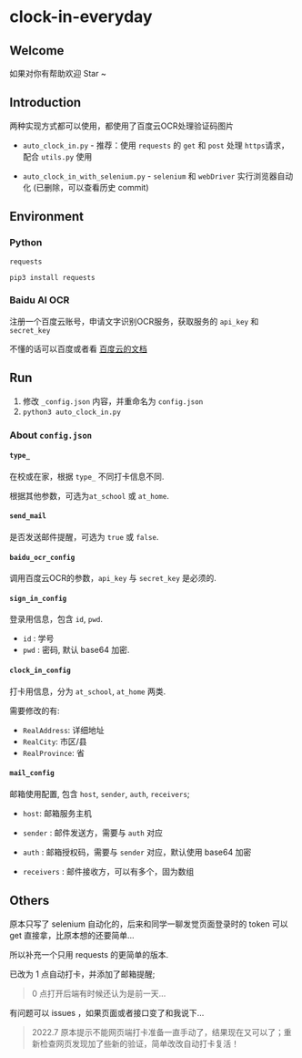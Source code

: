 # clock-in-everyday

## Welcome

如果对你有帮助欢迎 Star ~

## Introduction

两种实现方式都可以使用，都使用了百度云OCR处理验证码图片

- `auto_clock_in.py` - 推荐：使用 `requests` 的 `get` 和 `post` 处理 `https`请求，配合 `utils.py` 使用 

- `auto_clock_in_with_selenium.py` - `selenium` 和 `webDriver` 实行浏览器自动化 (已删除，可以查看历史 commit)

## Environment

### Python

`requests`

```
pip3 install requests
```

### Baidu AI OCR

注册一个百度云账号，申请文字识别OCR服务，获取服务的 `api_key` 和 `secret_key`

不懂的话可以百度或者看 [百度云的文档](https://ai.baidu.com/ai-doc/REFERENCE/Ck3dwjhhu)

## Run

1. 修改 `_config.json` 内容，并重命名为 `config.json`
2. `python3 auto_clock_in.py`

### About `config.json`

#### `type_`

在校或在家，根据 `type_` 不同打卡信息不同.

根据其他参数，可选为`at_school` 或 `at_home`.

#### `send_mail`

是否发送邮件提醒，可选为 `true` 或 `false`.

#### `baidu_ocr_config`

调用百度云OCR的参数，`api_key` 与 `secret_key` 是必须的.

#### `sign_in_config`

登录用信息，包含 `id`, `pwd`.

- `id` : 学号
- `pwd` : 密码, 默认 base64 加密.

#### `clock_in_config`

打卡用信息，分为 `at_school`, `at_home` 两类.

需要修改的有: 

- `RealAddress`: 详细地址
- `RealCity`: 市区/县
- `RealProvince`: 省

#### `mail_config`

邮箱使用配置, 包含 `host`, `sender`, `auth`, `receivers`;

- `host`: 邮箱服务主机

- `sender` : 邮件发送方，需要与 `auth` 对应

- `auth` : 邮箱授权码，需要与 `sender` 对应，默认使用 base64 加密

- `receivers` : 邮件接收方，可以有多个，固为数组

## Others

原本只写了 selenium 自动化的，后来和同学一聊发觉页面登录时的 token 可以 get 直接拿，比原本想的还要简单...

所以补充一个只用 requests 的更简单的版本.

已改为 1 点自动打卡，并添加了邮箱提醒;

> 0 点打开后端有时候还认为是前一天...

有问题可以 issues ，如果页面或者接口变了和我说下...

> 2022.7 原本提示不能网页端打卡准备一直手动了，结果现在又可以了；重新检查网页发现加了些新的验证，简单改改自动打卡复活！
